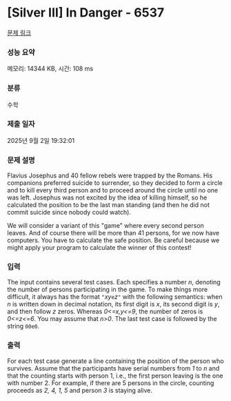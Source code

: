 # [Silver III] In Danger - 6537 

[문제 링크](https://www.acmicpc.net/problem/6537) 

### 성능 요약

메모리: 14344 KB, 시간: 108 ms

### 분류

수학

### 제출 일자

2025년 9월 2일 19:32:01

### 문제 설명

<p>Flavius Josephus and 40 fellow rebels were trapped by the Romans. His companions preferred suicide to surrender, so they decided to form a circle and to kill every third person and to proceed around the circle until no one was left. Josephus was not excited by the idea of killing himself, so he calculated the position to be the last man standing (and then he did not commit suicide since nobody could watch).</p>

<p>We will consider a variant of this "game" where every second person leaves. And of course there will be more than 41 persons, for we now have computers. You have to calculate the safe position. Be careful because we might apply your program to calculate the winner of this contest!</p>

### 입력 

 <p>The input contains several test cases. Each specifies a number <em>n</em>, denoting the number of persons participating in the game. To make things more difficult, it always has the format <code>"</code><em>xy</em><code>e</code><em>z</em><code>"</code> with the following semantics: when <em>n</em> is written down in decimal notation, its first digit is <em>x</em>, its second digit is <em>y</em>, and then follow <em>z</em> zeros. Whereas <em>0<=x,y<=9</em>, the number of zeros is <em>0<=z<=6</em>. You may assume that <em>n>0</em>. The last test case is followed by the string <code>00e0</code>.</p>

### 출력 

 <p>For each test case generate a line containing the position of the person who survives. Assume that the participants have serial numbers from <em>1</em> to <em>n</em> and that the counting starts with person 1, i.e., the first person leaving is the one with number 2. For example, if there are 5 persons in the circle, counting proceeds as <em>2, 4, 1, 5</em> and person <em>3</em> is staying alive.</p>

